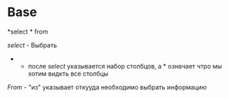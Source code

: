 # Base

*select * from

*select* - Выбрать

* - после *select* указывается набор столбцов, а * означает чтро мы хотим видкть все столбцы

*From* - "из" указывает откууда необходимо выбрать информацию
